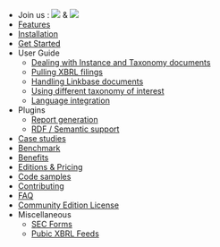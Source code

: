   * Join us  : [![](http://xbrlware.s3.amazonaws.com/static/icons/facebook-icon.gif)](http://www.facebook.com/pages/xbrlware/277013293101)  & [![](http://xbrlware.s3.amazonaws.com/static/icons/twitter-icon.gif)](http://twitter.com/xbrlware)
  * [Features](Features.md)
  * [Installation](Installation.md)
  * [Get Started](GetStarted.md)
  * User Guide
    * [Dealing with Instance and Taxonomy documents](InstanceTaxonomy.md)
    * [Pulling XBRL filings](Edgar.md)
    * [Handling Linkbase documents](Linkbases.md)
    * [Using different taxonomy of interest](UsingDifferentTaxonomyOfinterest.md)
    * [Language integration](LanguageIntegration.md)
  * Plugins
    * [Report generation](ReportGeneration.md)
    * [RDF / Semantic support](RDFSupport.md)
  * [Case studies](CaseStudy.md)
  * [Benchmark](Benchmark.md)
  * [Benefits](XbrlwareBenefit.md)
  * [Editions & Pricing](XbrlwareEditionsAndPricing.md)
  * [Code samples](Codesamples.md)
  * [Contributing](Contributing.md)
  * [FAQ](FAQ.md)
  * [Community Edition License](CommunityEditionLicense.md)
  * Miscellaneous
    * [SEC Forms](SECForms.md)
    * [Pubic XBRL Feeds](PublicXBRLFeeds.md)